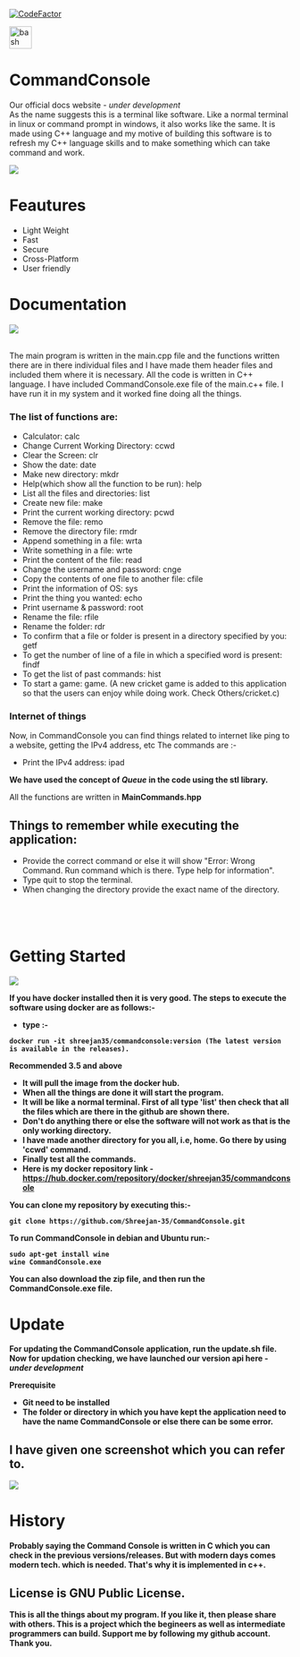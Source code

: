 [![CodeFactor](https://www.codefactor.io/repository/github/shreejan-35/commandconsole/badge)](https://www.codefactor.io/repository/github/shreejan-35/commandconsole)
<p align="left"> <a href="https://www.gnu.org/software/bash/" target="_blank"> <img src="https://www.vectorlogo.zone/logos/gnu_bash/gnu_bash-icon.svg" alt="bash" width="40" height="40"/> </a>

# **CommandConsole**
Our official docs website - *under development*
<br>
As the name suggests this is a terminal like software. Like a normal terminal in linux or command prompt in windows, it also works like the same. It is made using C++ language and my motive of building this software is to refresh my C++ language skills and to make something which can take command and work.

![](https://github.com/Shreejan-35/CommandConsole/blob/main/images/CommandLogo.png)

# **Feautures**
- Light Weight 
- Fast
- Secure
- Cross-Platform
- User friendly

# <b>Documentation</b>
![](https://github.com/Shreejan-35/CommandConsole/blob/main/images/Overview.jpg)

<br/>
The main program is written in the main.cpp file and the functions written there are in there individual files and I have made them header files and included them where it is necessary. All the code is written in C++ language. I have included CommandConsole.exe file of the main.c++ file. I have run it in my system and it worked fine doing all the things.

<br/>

### The list of functions are:
- Calculator: calc
- Change Current Working Directory: ccwd
- Clear the Screen: clr
- Show the date: date
- Make new directory: mkdr
- Help(which show all the function to be run): help
- List all the files and directories: list
- Create new file: make
- Print the current working directory: pcwd
- Remove the file: remo
- Remove the directory file: rmdr
- Append something in a file: wrta
- Write something in a file: wrte
- Print the content of the file: read
- Change the username and password: cnge
- Copy the contents of one file to another file: cfile
- Print the information of OS: sys
- Print the thing you wanted: echo
- Print username & password: root
- Rename the file: rfile
- Rename the folder: rdr
- To confirm that a file or folder is present in a directory specified by you: getf
- To get the number of line of a file in which a specified word is present: findf
- To get the list of past commands: hist
- To start a game: game.
	(A new cricket game is added to this application so that the users can enjoy while doing work. Check Others/cricket.c)
	
### Internet of things
Now, in CommandConsole you can find things related to internet like ping to a website, getting the IPv4 address, etc
The commands are :- 
- Print the IPv4 address: ipad

**We have used the concept of *Queue* in the code using the stl library.**

All the functions are written in **MainCommands.hpp**

## Things to remember while executing the application:
- Provide the correct command or else it will show "Error: Wrong Command. Run command which is there. Type help for information".
- Type quit to stop the terminal.
- When changing the directory provide the exact name of the directory.
## <br/>

# <b>Getting Started<b/>
![](https://github.com/Shreejan-35/CommandConsole/blob/main/images/Download.jpg)


If you have docker installed then it is very good. The steps to execute the software using docker are as follows:-
- type :- 
```
docker run -it shreejan35/commandconsole:version (The latest version is available in the releases).
```
**Recommended 3.5 and above**
- It will pull the image from the docker hub.
- When all the things are done it will start the program. 
- It will be like a normal terminal. First of all type 'list' then check that all the files which are there in the github are shown there. 
- Don't do anything there or else the software will not work as that is the only working directory.
- I have made another directory for you all, i.e, home. Go there by using 'ccwd' command.
- Finally test all the commands.
- Here is my docker repository link - https://hub.docker.com/repository/docker/shreejan35/commandconsole
  
You can clone my repository by executing this:- 
```
git clone https://github.com/Shreejan-35/CommandConsole.git
```
**To run CommandConsole in debian and Ubuntu run:-**
```
sudo apt-get install wine
wine CommandConsole.exe
```
You can also download the zip file, and then run the CommandConsole.exe file.

# <b>Update<b>
For updating the CommandConsole application, run the update.sh file.
Now for updation checking, we have launched our version api here - *under development*

**Prerequisite**
- Git need to be installed
- The folder or directory in which you have kept the application need to have the name CommandConsole or else there can be some error.
  
## I have given one screenshot which you can refer to.

![](https://github.com/Shreejan-35/CommandConsole/blob/main/images/Screenshot.JPG)

# **History**
Probably saying the Command Console is written in C which you can check in the previous versions/releases.
But with modern days comes modern tech. which is needed. That's why it is implemented in c++.

## License is GNU Public License.
 
**This is all the things about my program. If you like it, then please share with others. This is a project which the begineers as well as intermediate programmers can build. Support me by following my github account. Thank you.**